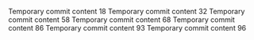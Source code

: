 Temporary commit content 18
Temporary commit content 32
Temporary commit content 58
Temporary commit content 68
Temporary commit content 86
Temporary commit content 93
Temporary commit content 96
